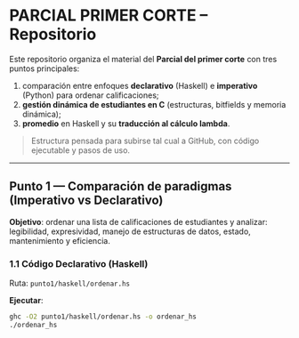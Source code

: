 # PARCIAL PRIMER CORTE – Repositorio

Este repositorio organiza el material del **Parcial del primer corte** con tres puntos principales:
1) comparación entre enfoques **declarativo** (Haskell) e **imperativo** (Python) para ordenar calificaciones;
2) **gestión dinámica de estudiantes en C** (estructuras, bitfields y memoria dinámica);
3) **promedio** en Haskell y su **traducción al cálculo lambda**.

> Estructura pensada para subirse tal cual a GitHub, con código ejecutable y pasos de uso.

---

## Punto 1 — Comparación de paradigmas (Imperativo vs Declarativo)

**Objetivo**: ordenar una lista de calificaciones de estudiantes y analizar: legibilidad, expresividad, manejo de estructuras de datos, estado, mantenimiento y eficiencia.

### 1.1 Código Declarativo (Haskell)

Ruta: `punto1/haskell/ordenar.hs`

**Ejecutar**:
```bash
ghc -O2 punto1/haskell/ordenar.hs -o ordenar_hs
./ordenar_hs
